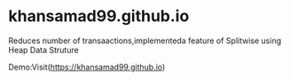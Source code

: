 # khansamad99.github.io
Reduces number of transaactions,implementeda feature of Splitwise using Heap Data Struture

Demo:Visit(https://khansamad99.github.io)

